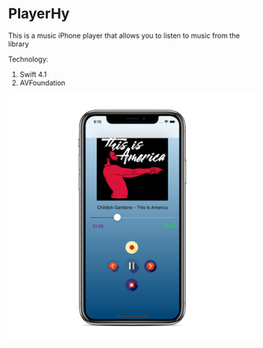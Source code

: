 # PlayerHy

This is a music iPhone player that allows you to listen to music from the library

Technology:   
1. Swift 4.1  
2. AVFoundation

![Alt text](playerHW/Photo/photo/1_iphonexspacegrey_portrait.png)
